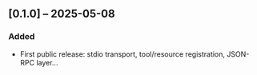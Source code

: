## [0.1.0] – 2025-05-08
### Added
* First public release: stdio transport, tool/resource registration, JSON-RPC layer…

